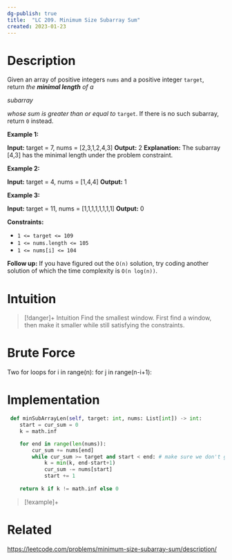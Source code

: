 ```yaml
---
dg-publish: true
title:  "LC 209. Minimum Size Subarray Sum"
created: 2023-01-23
---
```



# Description
Given an array of positive integers `nums` and a positive integer `target`, return _the **minimal length** of a_ 

_subarray_

_whose sum is greater than or equal to_ `target`. If there is no such subarray, return `0` instead.

**Example 1:**

**Input:** target = 7, nums = [2,3,1,2,4,3]
**Output:** 2
**Explanation:** The subarray [4,3] has the minimal length under the problem constraint.

**Example 2:**

**Input:** target = 4, nums = [1,4,4]
**Output:** 1

**Example 3:**

**Input:** target = 11, nums = [1,1,1,1,1,1,1,1]
**Output:** 0

**Constraints:**

-   `1 <= target <= 109`
-   `1 <= nums.length <= 105`
-   `1 <= nums[i] <= 104`

**Follow up:** If you have figured out the `O(n)` solution, try coding another solution of which the time complexity is `O(n log(n))`.

# Intuition

>[!danger]+ Intuition
>Find the smallest window. First find a window, then make it smaller while still satisfying the constraints.

# Brute Force

Two for loops
for i in range(n):
	for j in range(n-i+1):

# Implementation
```python
 def minSubArrayLen(self, target: int, nums: List[int]) -> int:
	start = cur_sum = 0
	k = math.inf

	for end in range(len(nums)):
		cur_sum += nums[end]
		while cur_sum >= target and start < end: # make sure we don't go past end (consider array of 0's with target 0)
			k = min(k, end-start+1)
			cur_sum -= nums[start]
			start += 1
	
	return k if k != math.inf else 0
```

>[!example]+ 


# Related
https://leetcode.com/problems/minimum-size-subarray-sum/description/